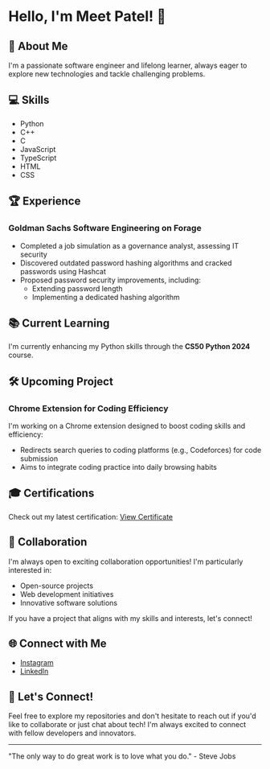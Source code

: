 # Hello, I'm Meet Patel! 👋

## 🚀 About Me
I'm a passionate software engineer and lifelong learner, always eager to explore new technologies and tackle challenging problems.

## 💻 Skills
- Python
- C++
- C
- JavaScript
- TypeScript
- HTML
- CSS

## 🏆 Experience
### Goldman Sachs Software Engineering on Forage
- Completed a job simulation as a governance analyst, assessing IT security
- Discovered outdated password hashing algorithms and cracked passwords using Hashcat
- Proposed password security improvements, including:
  - Extending password length
  - Implementing a dedicated hashing algorithm

## 📚 Current Learning
I'm currently enhancing my Python skills through the **CS50 Python 2024** course.

## 🛠️ Upcoming Project
### Chrome Extension for Coding Efficiency
I'm working on a Chrome extension designed to boost coding skills and efficiency:
- Redirects search queries to coding platforms (e.g., Codeforces) for code submission
- Aims to integrate coding practice into daily browsing habits

## 🎓 Certifications
Check out my latest certification: [View Certificate](https://bit.ly/3YBF86N)

## 👥 Collaboration
I'm always open to exciting collaboration opportunities! I'm particularly interested in:
- Open-source projects
- Web development initiatives
- Innovative software solutions

If you have a project that aligns with my skills and interests, let's connect!

## 🌐 Connect with Me
- [Instagram](https://bit.ly/3UMUbsb)
- [LinkedIn](https://bit.ly/3NELCvd)

## 🤝 Let's Connect!
Feel free to explore my repositories and don't hesitate to reach out if you'd like to collaborate or just chat about tech! I'm always excited to connect with fellow developers and innovators.

---

"The only way to do great work is to love what you do." - Steve Jobs
